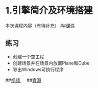 # 1.引擎简介及环境搭建
本次课程内容（有待补充）
##[课件](https://github.com/onest-qile/course-Unity3D/tree/master/1.%E5%BC%95%E6%93%8E%E7%AE%80%E4%BB%8B%E5%8F%8A%E7%8E%AF%E5%A2%83%E6%90%AD%E5%BB%BA/%E8%AF%BE%E4%BB%B6)
## 练习
- 创建一个空工程
- 创建场景并在场景内放置Plane和Cube
- 导出Windows可执行程序

##[视频 <img src="https://raw.githubusercontent.com/TelerikAcademy/Common/master/icons/video.png" height="13">](http://pan.baidu.com/s/1mhELCrY)
##[資源]()
